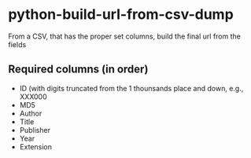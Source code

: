 # python-build-url-from-csv-dump
From a CSV, that has the proper set columns, build the final url from the fields
## Required columns (in order)
* ID (with digits truncated from the 1 thounsands place and down, e.g., XXX000
* MD5
* Author
* Title
* Publisher
* Year
* Extension

